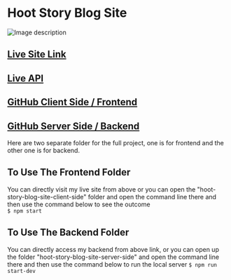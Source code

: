 # Hoot Story Blog Site

![Image description](https://dev-to-uploads.s3.amazonaws.com/uploads/articles/fes78qk8bgcja04zpk8j.png)

## [Live Site Link](https://hoot-story-blog.netlify.app/)
## [Live API](https://hoot-story-blog.herokuapp.com/blogs)
## [GitHub Client Side / Frontend](https://github.com/mahadihassanriyadh/hoot-story-blog-site-client-side)
## [GitHub Server Side / Backend](https://github.com/mahadihassanriyadh/hoot-story-blog-site-server-side)

Here are two separate folder for the full project, one is for frontend and the other one is for backend.

## To Use The Frontend Folder
You can directly visit my live site from above or you can open the "hoot-story-blog-site-client-side" folder and open the command line there and then use the command below to see the outcome
<br>
`$ npm start`


## To Use The Backend Folder
You can directly access my backend from above link, or you can open up the folder "hoot-story-blog-site-server-side" and open the command line there and then use the command below to run the local server
`$ npm run start-dev`
